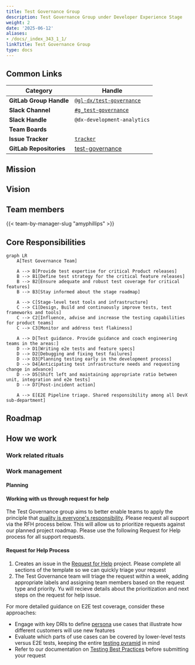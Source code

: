 ```yaml
---
title: Test Governance Group
description: Test Governance Group under Developer Experience Stage
weight: 2
date: '2025-06-12'
aliases:
- /docs/_index_343_1_1/
linkTitle: Test Governance Group
type: docs
---
```


## Common Links

| **Category**            | **Handle**                                                                                      |
|-------------------------|-------------------------------------------------------------------------------------------------|
| **GitLab Group Handle** | [`@gl-dx/test-governance`](https://gitlab.com/gl-dx/test-governance)                            |
| **Slack Channel**       | [`#g_test-governance`](https://gitlab.enterprise.slack.com/archives/C064M4S0FU5)                |
| **Slack Handle**        | `@dx-development-analytics`                                                                     |
| **Team Boards**         |                                                                                                 |
| **Issue Tracker**       | [`tracker`](https://gitlab.com/groups/gitlab-org/developer-experience/test-governance/-/issues) |
| **GitLab Repositories** | [test-governance](https://gitlab.com/gitlab-org/developer-experience/test-governance)           |

## Mission

## Vision

## Team members

{{< team-by-manager-slug "amyphillips" >}}

## Core Responsibilities

```mermaid
graph LR
    A[Test Governance Team]

    A --> B[Provide test expertise for critical Product releases]
    B --> B1[Define test strategy for the critical feature releases]
    B --> B2[Ensure adequate and robust test coverage for critical features]
    B --> B3[Stay informed about the stage roadmap]

    A --> C[Stage-level test tools and infrastructure]
    C --> C1[Design, Build and continuously improve tests, test frameworks and tools]
    C --> C2[Influence, advise and increase the testing capabilities for product teams]
    C --> C3[Monitor and address test flakiness]

    A --> D[Test guidance. Provide guidance and coach engineering teams in the areas:]
    D --> D1[Writing e2e tests and feature specs]
    D --> D2[Debugging and fixing test failures]
    D --> D3[Planning testing early in the development process]
    D --> D4[Anticipating test infrastructure needs and requesting change in advance]
    D --> D5[Shift left and maintaining appropriate ratio between unit, integration and e2e tests]
    D --> D7[Post-incident action]

    A --> E[E2E Pipeline triage. Shared responsibility among all DevX sub-department]
```

## Roadmap

## How we work

### Work related rituals

### Work management

#### Planning

#### Working with us through request for help

The Test Governance group aims to better enable teams to apply the principle that [quality is everyone's responsibility](/handbook/engineering/development/principles/#quality).
Please request all support via the RFH process below. This will allow us to prioritize requests against our planned project roadmap. 
Please use the following Request for Help process for all support requests.

#### Request for Help Process

1. Creates an issue in the [Request for Help](https://gitlab.com/gitlab-org/quality/test-governance/request-for-help#step-1-create-a-new-issue) project. Please complete all sections of the template so we can quickly triage your request
1. The Test Governance team will triage the request within a week, adding appropriate labels and assigning team members based on the request type and priority. Yu will recieve details about the prioritization and next steps on the request for help issue.

For more detailed guidance on E2E test coverage, consider these approaches:

* Engage with key DRIs to define [persona](/handbook/product/personas) use cases that illustrate how different customers will use new features
* Evaluate which parts of use cases can be covered by lower-level tests versus E2E tests, keeping the entire [testing pyramid](https://docs.gitlab.com/ee/development/testing_guide/testing_levels.html) in mind
* Refer to our documentation on [Testing Best Practices](https://docs.gitlab.com/development/testing_guide/end_to_end/best_practices) before submitting your request
